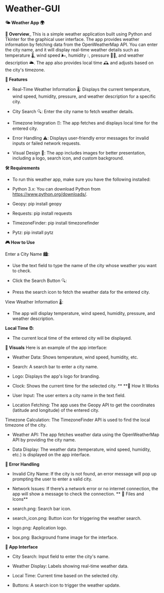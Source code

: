 # Weather-GUI
**🌤️ Weather App 🌍**


**📜 Overview**_
This is a simple weather application built using Python and Tkinter for the graphical user interface. The app provides weather information by fetching data from the OpenWeatherMap API. You can enter the city name, and it will display real-time weather details such as temperature 🌡️, wind speed 🌬️, humidity 💧, pressure 🧑‍🔬, and weather description 🌥️. The app also provides local time 🕰️ and adjusts based on the city's timezone.



**🌟 Features**

- Real-Time Weather Information 🌡️: Displays the current temperature, wind speed, humidity, pressure, and weather description for a specific city.

- City Search 🔍: Enter the city name to fetch weather details.

- Timezone Integration ⏰: The app fetches and displays local time for the entered city.

- Error Handling ⚠️: Displays user-friendly error messages for invalid inputs or failed network requests.

- Visual Design 🎨: The app includes images for better presentation, including a logo, search icon, and custom background.

**🛠️ Requirements**

- To run this weather app, make sure you have the following installed:

- Python 3.x: You can download Python from https://www.python.org/downloads/.

- Geopy: pip install geopy

- Requests: pip install requests

- TimezoneFinder: pip install timezonefinder

- Pytz: pip install pytz

**🎮 How to Use**


Enter a City Name 🏙️:

- Use the text field to type the name of the city whose weather you want to check.

- Click the Search Button 🔍:

- Press the search icon to fetch the weather data for the entered city.

View Weather Information 🌡️:

- The app will display temperature, wind speed, humidity, pressure, and weather description.

**Local Time ⏰:**

- The current local time of the entered city will be displayed.

**📸 Visuals**
Here is an example of the app interface:

- Weather Data: Shows temperature, wind speed, humidity, etc.

- Search: A search bar to enter a city name.

- Logo: Displays the app's logo for branding.

- Clock: Shows the current time for the selected city.
**
**🔧 How It Works
- User Input: The user enters a city name in the text field.

- Location Fetching: The app uses the Geopy API to get the coordinates (latitude and longitude) of the entered city.

Timezone Calculation: The TimezoneFinder API is used to find the local timezone of the city.

- Weather API: The app fetches weather data using the OpenWeatherMap API by providing the city name.

- Data Display: The weather data (temperature, wind speed, humidity, etc.) is displayed on the app interface.

**📝 Error Handling**

- Invalid City Name: If the city is not found, an error message will pop up prompting the user to enter a valid city.

- Network Issues: If there’s a network error or no internet connection, the app will show a message to check the connection.
**
💾 Files and Icons**

- search.png: Search bar icon.

- search_icon.png: Button icon for triggering the weather search.

- logo.png: Application logo.

- box.png: Background frame image for the interface.

**🎨 App Interface**

- City Search: Input field to enter the city's name.

- Weather Display: Labels showing real-time weather data.

- Local Time: Current time based on the selected city.

- Buttons: A search icon to trigger the weather update.

